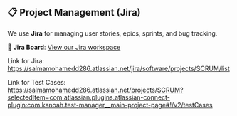 ## 📋 Project Management (Jira)

We use **Jira** for managing user stories, epics, sprints, and bug tracking.

🔗 **Jira Board**: [View our Jira workspace]( https://salmamohamedd286.atlassian.net/jira/software/projects/SCRUM/list)

Link for Jira: https://salmamohamedd286.atlassian.net/jira/software/projects/SCRUM/list

Link for Test Cases: https://salmamohamedd286.atlassian.net/projects/SCRUM?selectedItem=com.atlassian.plugins.atlassian-connect-plugin:com.kanoah.test-manager__main-project-page#!/v2/testCases

